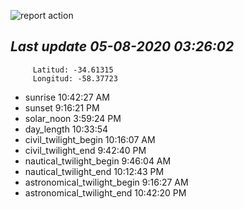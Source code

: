 ![report action](https://github.com/matiasz8/actions-for-reports/workflows/report%20action/badge.svg?branch=develop) 


## *****Last update 05-08-2020 03:26:02*****



		 Latitud: -34.61315
		 Longitud: -58.37723

 - sunrise 	 10:42:27 AM
 - sunset 	 9:16:21 PM
 - solar_noon 	 3:59:24 PM
 - day_length 	 10:33:54
 - civil_twilight_begin 	 10:16:07 AM
 - civil_twilight_end 	 9:42:40 PM
 - nautical_twilight_begin 	 9:46:04 AM
 - nautical_twilight_end 	 10:12:43 PM
 - astronomical_twilight_begin 	 9:16:27 AM
 - astronomical_twilight_end 	 10:42:20 PM

